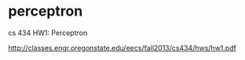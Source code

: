 perceptron
==========

cs 434 HW1: Perceptron

http://classes.engr.oregonstate.edu/eecs/fall2013/cs434/hws/hw1.pdf
